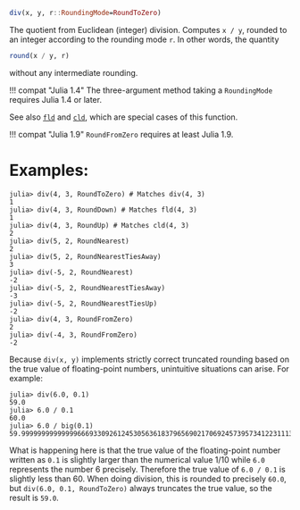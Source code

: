 ```julia
div(x, y, r::RoundingMode=RoundToZero)
```

The quotient from Euclidean (integer) division. Computes `x / y`, rounded to an integer according to the rounding mode `r`. In other words, the quantity

```julia
round(x / y, r)
```

without any intermediate rounding.

!!! compat "Julia 1.4"
    The three-argument method taking a `RoundingMode` requires Julia 1.4 or later.


See also [`fld`](@ref) and [`cld`](@ref), which are special cases of this function.

!!! compat "Julia 1.9"
    `RoundFromZero` requires at least Julia 1.9.


# Examples:

```jldoctest
julia> div(4, 3, RoundToZero) # Matches div(4, 3)
1
julia> div(4, 3, RoundDown) # Matches fld(4, 3)
1
julia> div(4, 3, RoundUp) # Matches cld(4, 3)
2
julia> div(5, 2, RoundNearest)
2
julia> div(5, 2, RoundNearestTiesAway)
3
julia> div(-5, 2, RoundNearest)
-2
julia> div(-5, 2, RoundNearestTiesAway)
-3
julia> div(-5, 2, RoundNearestTiesUp)
-2
julia> div(4, 3, RoundFromZero)
2
julia> div(-4, 3, RoundFromZero)
-2
```

Because `div(x, y)` implements strictly correct truncated rounding based on the true value of floating-point numbers, unintuitive situations can arise. For example:

```jldoctest
julia> div(6.0, 0.1)
59.0
julia> 6.0 / 0.1
60.0
julia> 6.0 / big(0.1)
59.99999999999999666933092612453056361837965690217069245739573412231113406246995
```

What is happening here is that the true value of the floating-point number written as `0.1` is slightly larger than the numerical value 1/10 while `6.0` represents the number 6 precisely. Therefore the true value of `6.0 / 0.1` is slightly less than 60. When doing division, this is rounded to precisely `60.0`, but `div(6.0, 0.1, RoundToZero)` always truncates the true value, so the result is `59.0`.
